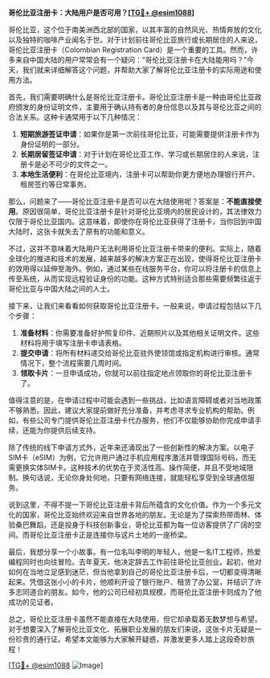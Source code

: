 **哥伦比亚注册卡：大陆用户是否可用？[[TG💪+ @esim1088](https://t.me/s/esim1088)]**

哥伦比亚，这个位于南美洲西北部的国家，以其丰富的自然风光、热情奔放的文化以及独特的咖啡产业闻名于世。对于计划前往哥伦比亚旅行或长期居住的人来说，哥伦比亚注册卡（Colombian Registration Card）是一个重要的工具。然而，许多来自中国大陆的用户常常会有一个疑问：“哥伦比亚注册卡在大陆能用吗？”今天，我们就来详细解答这个问题，并帮助大家了解哥伦比亚注册卡的实际用途和使用方法。

首先，我们需要明确什么是哥伦比亚注册卡。哥伦比亚注册卡是一种由哥伦比亚政府颁发的身份证明文件，主要用于确认持有者的身份信息以及其与哥伦比亚之间的合法关系。这种卡通常用于以下几种情况：

1. **短期旅游签证申请**：如果你是第一次前往哥伦比亚，可能需要提供注册卡作为身份证明的一部分。
2. **长期居留签证申请**：对于计划在哥伦比亚工作、学习或长期居住的人来说，注册卡是必不可少的文件之一。
3. **本地生活便利**：在哥伦比亚境内，注册卡可以帮助你更方便地办理银行开户、租房签约等日常事务。

那么，问题来了——哥伦比亚注册卡是否可以在大陆使用呢？答案是：**不能直接使用**。原因很简单，哥伦比亚注册卡是针对哥伦比亚境内的居民设计的，其法律效力仅限于哥伦比亚国内。这意味着，即使你在哥伦比亚获得了注册卡，当你回到中国大陆时，这张卡就失去了原有的功能和意义。

不过，这并不意味着大陆用户无法利用哥伦比亚注册卡带来的便利。实际上，随着全球化的推进和技术的发展，越来越多的解决方案正在出现，使得哥伦比亚注册卡的效用得以延伸至海外。例如，通过某些在线服务平台，你可以将注册卡的信息上传至系统，从而实现远程验证身份的功能。这种方式特别适合那些需要频繁往返于哥伦比亚与中国大陆之间的人士。

接下来，让我们来看看如何获取哥伦比亚注册卡。一般来说，申请过程包括以下几个步骤：

1. **准备材料**：你需要准备好护照复印件、近期照片以及其他相关证明文件。这些材料将用于填写注册卡申请表格。
2. **提交申请**：将所有材料递交给哥伦比亚驻外使领馆或指定机构进行审核。通常情况下，整个流程需要几周时间。
3. **领取卡片**：一旦申请成功，你就可以前往指定地点领取你的哥伦比亚注册卡了。

值得注意的是，在申请过程中可能会遇到一些挑战，比如语言障碍或者对当地政策不够熟悉。因此，建议大家提前做好充分准备，并考虑寻求专业机构的帮助。例如，有些公司专门提供哥伦比亚注册卡代办服务，他们不仅能够协助你完成申请手续，还能为你提供后续支持。

除了传统的线下申请方式外，近年来还涌现出了一些创新性的解决方案。以电子SIM卡（eSIM）为例，它允许用户通过手机应用程序激活并管理国际号码，而无需更换实体SIM卡。这种技术的优势在于灵活性高、操作简便，并且不受地域限制。换句话说，无论你身处何地，只要有网络连接，就能轻松享受到全球通信服务。

说到这里，不得不提一下哥伦比亚注册卡背后所蕴含的文化价值。作为一个多元文化的国家，哥伦比亚始终欢迎来自世界各地的朋友。无论是为了探索热带雨林、体验桑巴舞蹈，还是投身于科技创新事业，哥伦比亚都为每一位访客提供了广阔的空间。而哥伦比亚注册卡正是连接你与这片土地的一座桥梁。

最后，我想分享一个小故事。有一位名叫李明的年轻人，他是一名IT工程师，热爱编程同时也向往冒险。去年夏天，他决定辞去工作前往哥伦比亚创业。起初，他对如何在当地立足感到迷茫，但当他拿到自己的哥伦比亚注册卡后，一切都变得清晰起来。凭借这张小小的卡片，他顺利开设了银行账户、租赁了办公室，并结识了许多志同道合的朋友。如今，他的公司已经初具规模，而哥伦比亚注册卡则成为了他成功的见证者。

总之，哥伦比亚注册卡虽然不能直接在大陆使用，但它却承载着无数梦想与希望。对于想要深入了解哥伦比亚文化、拓展职业发展的朋友们来说，这张卡片无疑是一份珍贵的通行证。希望本文能够为大家解开疑惑，并激发更多人踏上这段奇妙旅程！

[[TG💪+ @esim1088](https://t.me/s/esim1088) ![Image](https://i.postimg.cc/4NQfJmqS/Snipaste-2025-05-13-00-14-12.png)]